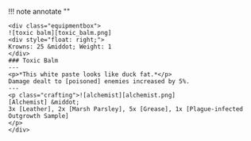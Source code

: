 !!! note annotate ""

    <div class="equipmentbox">
    ![toxic balm][toxic_balm.png]
    <div style="float: right;">
    Krowns: 25 &middot; Weight: 1
    </div>
    ### Toxic Balm
    ---
    <p>*This white paste looks like duck fat.*</p>
    Damage dealt to [poisoned] enemies increased by 5%.
    ---
    <p class="crafting">![alchemist][alchemist.png] 
    [Alchemist] &middot; 
    3x [Leather], 2x [Marsh Parsley], 5x [Grease], 1x [Plague-infected Outgrowth Sample]
    </p>
    </div>
